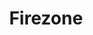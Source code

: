 ---
codehost: https://github.com/https://github.com/firezone/firezone
linkedin: https://linkedin.com/company/firezonehq
logohandle: firezonedev
sort: firezone
title: Firezone
twitter: https://x.com/firezonehq
website: https://www.firezone.dev/
---